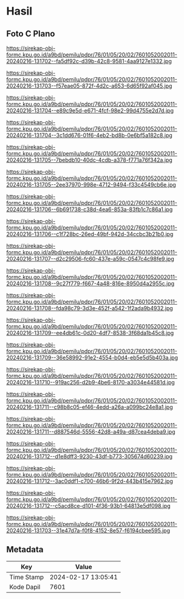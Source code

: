 # Hasil

## Foto C Plano

https://sirekap-obj-formc.kpu.go.id/a9bd/pemilu/pdpr/76/01/05/20/02/7601052002011-20240216-131702--fa5df92c-d39b-42c8-9581-4aa9127e1332.jpg

https://sirekap-obj-formc.kpu.go.id/a9bd/pemilu/pdpr/76/01/05/20/02/7601052002011-20240216-131703--f57eae05-872f-4d2c-a653-6d65f92af045.jpg

https://sirekap-obj-formc.kpu.go.id/a9bd/pemilu/pdpr/76/01/05/20/02/7601052002011-20240216-131704--e89c9e5d-e671-4fcf-98e2-99d4755e2d7d.jpg

https://sirekap-obj-formc.kpu.go.id/a9bd/pemilu/pdpr/76/01/05/20/02/7601052002011-20240216-131704--3c1dd676-01f6-4eb2-bd8b-0e6bf5a182c8.jpg

https://sirekap-obj-formc.kpu.go.id/a9bd/pemilu/pdpr/76/01/05/20/02/7601052002011-20240216-131705--7bebdb10-40dc-4cdb-a378-f771a76f342a.jpg

https://sirekap-obj-formc.kpu.go.id/a9bd/pemilu/pdpr/76/01/05/20/02/7601052002011-20240216-131705--2ee37970-998e-4712-9494-f33c4549cb6e.jpg

https://sirekap-obj-formc.kpu.go.id/a9bd/pemilu/pdpr/76/01/05/20/02/7601052002011-20240216-131706--6b691738-c38d-4ea6-853a-83fb1c7c86a1.jpg

https://sirekap-obj-formc.kpu.go.id/a9bd/pemilu/pdpr/76/01/05/20/02/7601052002011-20240216-131706--c1f728bc-26ed-49bf-942d-34ccbc3b21b0.jpg

https://sirekap-obj-formc.kpu.go.id/a9bd/pemilu/pdpr/76/01/05/20/02/7601052002011-20240216-131707--d2c29506-fc60-437e-a59c-0547c4c98fe9.jpg

https://sirekap-obj-formc.kpu.go.id/a9bd/pemilu/pdpr/76/01/05/20/02/7601052002011-20240216-131708--9c27f779-f667-4a48-816e-8950d4a2955c.jpg

https://sirekap-obj-formc.kpu.go.id/a9bd/pemilu/pdpr/76/01/05/20/02/7601052002011-20240216-131708--fda98c79-3d3e-452f-a542-1f2ada9b4932.jpg

https://sirekap-obj-formc.kpu.go.id/a9bd/pemilu/pdpr/76/01/05/20/02/7601052002011-20240216-131709--ee4db61c-0d20-4df7-8538-3f68da1b45c8.jpg

https://sirekap-obj-formc.kpu.go.id/a9bd/pemilu/pdpr/76/01/05/20/02/7601052002011-20240216-131709--36e58992-91e2-4554-b0d4-eb5e5d5b403a.jpg

https://sirekap-obj-formc.kpu.go.id/a9bd/pemilu/pdpr/76/01/05/20/02/7601052002011-20240216-131710--919ac256-d2b9-4be6-8170-a3034e44581d.jpg

https://sirekap-obj-formc.kpu.go.id/a9bd/pemilu/pdpr/76/01/05/20/02/7601052002011-20240216-131711--c98b8c05-ef46-4edd-a26a-a099bc24e8a1.jpg

https://sirekap-obj-formc.kpu.go.id/a9bd/pemilu/pdpr/76/01/05/20/02/7601052002011-20240216-131711--d887546d-5556-42d8-a49a-d87cea4deba9.jpg

https://sirekap-obj-formc.kpu.go.id/a9bd/pemilu/pdpr/76/01/05/20/02/7601052002011-20240216-131712--d1e8dff3-9230-43df-b773-305674d60239.jpg

https://sirekap-obj-formc.kpu.go.id/a9bd/pemilu/pdpr/76/01/05/20/02/7601052002011-20240216-131712--3ac0ddf1-c700-46b6-9f2d-443b415e7962.jpg

https://sirekap-obj-formc.kpu.go.id/a9bd/pemilu/pdpr/76/01/05/20/02/7601052002011-20240216-131712--c5acd8ce-d101-4f36-93b1-64813e5df098.jpg

https://sirekap-obj-formc.kpu.go.id/a9bd/pemilu/pdpr/76/01/05/20/02/7601052002011-20240216-131703--31e47d7a-f0f8-4152-8e57-f6194cbee595.jpg


## Metadata

| Key        | Value               |
| ---------- | ------------------- |
| Time Stamp | 2024-02-17 13:05:41 |
| Kode Dapil | 7601                |



